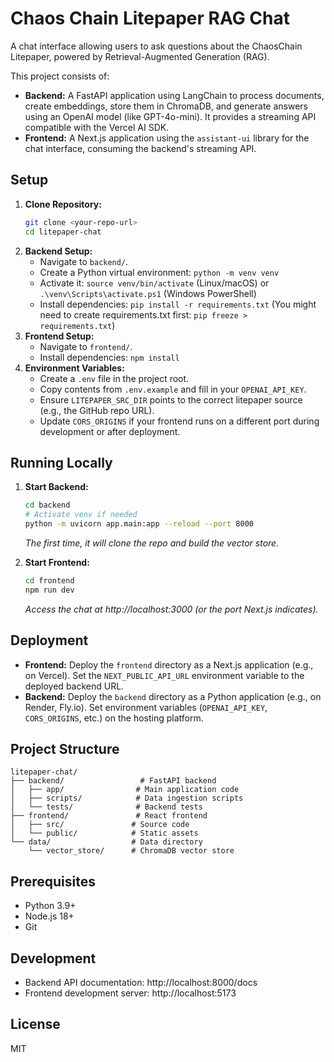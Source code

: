 # Chaos Chain Litepaper RAG Chat

A chat interface allowing users to ask questions about the ChaosChain Litepaper, powered by Retrieval-Augmented Generation (RAG).

This project consists of:

*   **Backend:** A FastAPI application using LangChain to process documents, create embeddings, store them in ChromaDB, and generate answers using an OpenAI model (like GPT-4o-mini). It provides a streaming API compatible with the Vercel AI SDK.
*   **Frontend:** A Next.js application using the `assistant-ui` library for the chat interface, consuming the backend's streaming API.

## Setup

1.  **Clone Repository:**
    ```bash
    git clone <your-repo-url>
    cd litepaper-chat
    ```
2.  **Backend Setup:**
    *   Navigate to `backend/`.
    *   Create a Python virtual environment: `python -m venv venv`
    *   Activate it: `source venv/bin/activate` (Linux/macOS) or `.\venv\Scripts\activate.ps1` (Windows PowerShell)
    *   Install dependencies: `pip install -r requirements.txt` (You might need to create requirements.txt first: `pip freeze > requirements.txt`)
3.  **Frontend Setup:**
    *   Navigate to `frontend/`.
    *   Install dependencies: `npm install`
4.  **Environment Variables:**
    *   Create a `.env` file in the project root.
    *   Copy contents from `.env.example` and fill in your `OPENAI_API_KEY`.
    *   Ensure `LITEPAPER_SRC_DIR` points to the correct litepaper source (e.g., the GitHub repo URL).
    *   Update `CORS_ORIGINS` if your frontend runs on a different port during development or after deployment.

## Running Locally

1.  **Start Backend:**
    ```bash
    cd backend
    # Activate venv if needed
    python -m uvicorn app.main:app --reload --port 8000
    ```
    *The first time, it will clone the repo and build the vector store.*

2.  **Start Frontend:**
    ```bash
    cd frontend
    npm run dev
    ```
    *Access the chat at http://localhost:3000 (or the port Next.js indicates).*

## Deployment

*   **Frontend:** Deploy the `frontend` directory as a Next.js application (e.g., on Vercel). Set the `NEXT_PUBLIC_API_URL` environment variable to the deployed backend URL.
*   **Backend:** Deploy the `backend` directory as a Python application (e.g., on Render, Fly.io). Set environment variables (`OPENAI_API_KEY`, `CORS_ORIGINS`, etc.) on the hosting platform.

## Project Structure

```
litepaper-chat/
├── backend/                 # FastAPI backend
│   ├── app/                # Main application code
│   ├── scripts/            # Data ingestion scripts
│   └── tests/              # Backend tests
├── frontend/               # React frontend
│   ├── src/               # Source code
│   └── public/            # Static assets
└── data/                  # Data directory
    └── vector_store/      # ChromaDB vector store
```

## Prerequisites

- Python 3.9+
- Node.js 18+
- Git

## Development

- Backend API documentation: http://localhost:8000/docs
- Frontend development server: http://localhost:5173

## License

MIT